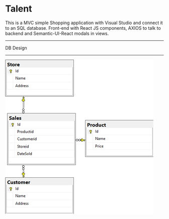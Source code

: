 # Talent
This is a MVC simple Shopping application with Visual Studio and connect it to an SQL database. Front-end with React JS components, AXIOS to talk to backend and Semantic-UI-React modals in views.

<HR/>
DB Design
<HR/>
<img src='./DB_Design.jpg' />
